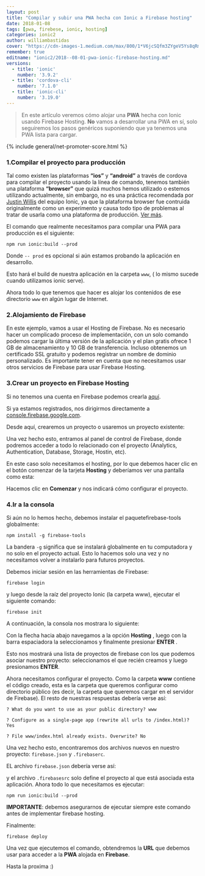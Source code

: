 ```yaml
---
layout: post
title: "Compilar y subir una PWA hecha con Ionic a Firebase hosting"
date: 2018-01-08
tags: [pwa, firebese, ionic, hosting]
categories: ionic2
author: williambastidas
cover: "https://cdn-images-1.medium.com/max/800/1*V6jcSQfm3ZYgeV5Ys8qRmA.png"
remember: true
editname: "ionic2/2018--08-01-pwa-ionic-firebase-hosting.md"
versions:
  - title: 'ionic'
    number: '3.9.2'
  - title: 'cordova-cli'
    number: '7.1.0'
  - title: 'ionic-cli'
    number: '3.19.0'
---
```


> En este artículo veremos cómo alojar una **PWA** hecha con Ionic usando Firebase Hosting. **No** vamos a desarrollar una PWA en sí, solo seguiremos los pasos genéricos suponiendo que ya tenemos una PWA lista para cargar. 

<amp-img width="1024" height="512" layout="responsive" src="https://cdn-images-1.medium.com/max/800/1*V6jcSQfm3ZYgeV5Ys8qRmA.png" alt="Ionic PWA firebse hosting"></amp-img>

{% include general/net-promoter-score.html %} 

### 1.Compilar el proyecto para producción

Tal como existen las plataformas **“ios”** y **“android”** a través de cordova para compilar el proyecto usando la línea de comando, tenemos también una plataforma **“browser”** que quizá muchos hemos utilizado o estemos utilizando actualmente, sin embargo, no es una práctica recomendada por [Justin Willis](https://github.com/jgw96) del equipo Ionic, ya que la plataforma browser fue contruida originalmente como un experimento y causa todo tipo de problemas al tratar de usarla como una plataforma de producción. [Ver más](https://github.com/jgw96).

El comando que realmente necesitamos para compilar una PWA para producción es el siguiente:

```
npm run ionic:build --prod
```
Donde `-- prod` es opcional si aún estamos probando la aplicación en desarrollo.

Esto hará el build de nuestra aplicación en la carpeta `www`, ( lo mismo sucede cuando utilizamos ionic serve).

Ahora todo lo que tenemos que hacer es alojar los contenidos de ese directorio `www` en algún lugar de Internet.

### 2.Alojamiento de Firebase

En este ejemplo, vamos a usar el Hosting de Firebase. No es necesario hacer un complicado proceso de implementación, con un solo comando podemos cargar la última versión de la aplicación y el plan gratis ofrece 1 GB de almacenamiento y 10 GB de transferencia. Incluso obtenemos un certificado SSL gratuito y podemos registrar un nombre de dominio personalizado.
Es importante tener en cuenta que no necesitamos usar otros servicios de Firebase para usar Firebase Hosting.

### 3.Crear un proyecto en Firebase Hosting

Si no tenemos una cuenta en Firebase podemos crearla [aquí](https://firebase.google.com/pricing/).

Si ya estamos registrados, nos dirigirmos directamente a 
[console.firebase.google.com](console.firebase.google.com).

Desde aquí, crearemos un proyecto o usaremos un proyecto existente:

<amp-img width="1024" height="512" layout="responsive" src="https://cdn-images-1.medium.com/max/800/1*nJhfOiDHExKKxX0nnEF8Fg.png"></amp-img>

Una vez hecho esto, entramos al panel de control de Firebase, donde podremos acceder a todo lo relacionado con el proyecto (Analytics, Authentication, Database, Storage, Hostin, etc).

<amp-img width="1024" height="512" layout="responsive" src="https://cdn-images-1.medium.com/max/800/1*ixt7Ox988rDWz93WsUQvcg.png"></amp-img>

En este caso solo necesitamos el hosting, por lo que debemos hacer clic en el botón comenzar de la tarjeta **Hosting** y deberíamos ver una pantalla como esta:

<amp-img width="1024" height="512" layout="responsive" src="https://cdn-images-1.medium.com/max/800/1*Z5WaYjl5K9NbkuuXS45G5Q.png"></amp-img>

Hacemos clic en **Comenzar** y nos indicará cómo configurar el proyecto.

<amp-img width="1024" height="512" layout="responsive" src="https://cdn-images-1.medium.com/max/800/1*nX5TOWUE4Bz9SDMeSbLDtw.png"></amp-img>


### 4.Ir a la consola

Si aún no lo hemos hecho, debemos instalar el paquetefirebase-tools globalmente:

```
npm install -g firebase-tools
```

La bandera `-g` significa que se instalará globalmente en tu computadora y no solo en el proyecto actual. Esto lo hacemos solo una vez y no necesitamos volver a instalarlo para futuros proyectos.

Debemos iniciar sesión en las herramientas de Firebase:

```
firebase login
```

y luego desde la raíz del proyecto Ionic (la carpeta www), ejecutar el siguiente comando:

```
firebase init
```
A continuación, la consola nos mostrara lo siguiente:

<amp-img width="1024" height="512" layout="responsive" src="https://cdn-images-1.medium.com/max/800/1*RYS8F4gjznCjX1wmE33aQw.png"></amp-img>

Con la flecha hacia abajo navegamos a la opción **Hosting** , luego con la barra espaciadora la seleccionamos y finalmente presionar **ENTER** .

<amp-img width="1024" height="512" layout="responsive" src="https://cdn-images-1.medium.com/max/800/1*aVm_N6BSKjuYG8A-n2zg4A.png"></amp-img>

Esto nos mostrará una lista de proyectos de firebase con los que podemos asociar nuestro proyecto: seleccionamos el que recién creamos y luego presionamos **ENTER**.

Ahora necesitamos configurar el proyecto. Como la carpeta **www** contiene el código creado, esta es la carpeta que queremos configurar como directorio público (es decir, la carpeta que queremos cargar en el servidor de Firebase). El resto de nuestras respuestas debería verse así:

```
? What do you want to use as your public directory? www
```

```
? Configure as a single-page app (rewrite all urls to /index.html)? Yes
```

```
? File www/index.html already exists. Overwrite? No
```

Una vez hecho esto, encontraremos dos archivos nuevos en nuestro proyecto: `firebase.json` y `.firebaserc`.

EL archivo `firebase.json` debería verse así:

<amp-img width="1024" height="512" layout="responsive" src="https://cdn-images-1.medium.com/max/800/1*ay4soZUJy5BiyzdawP8x6w.png"></amp-img>

y el archivo `.firebasesrc` solo define el proyecto al que está asociada esta aplicación. Ahora todo lo que necesitamos es ejecutar:

```
npm run ionic:build --prod
```

**IMPORTANTE**: debemos asegurarnos de ejecutar siempre este comando antes de implementar firebase hosting.

Finalmente:

```
firebase deploy
```

Una vez que ejecutemos el comando, obtendremos la **URL** que debemos usar para acceder a la **PWA** alojada en **Firebase**.

Hasta la proxima :)